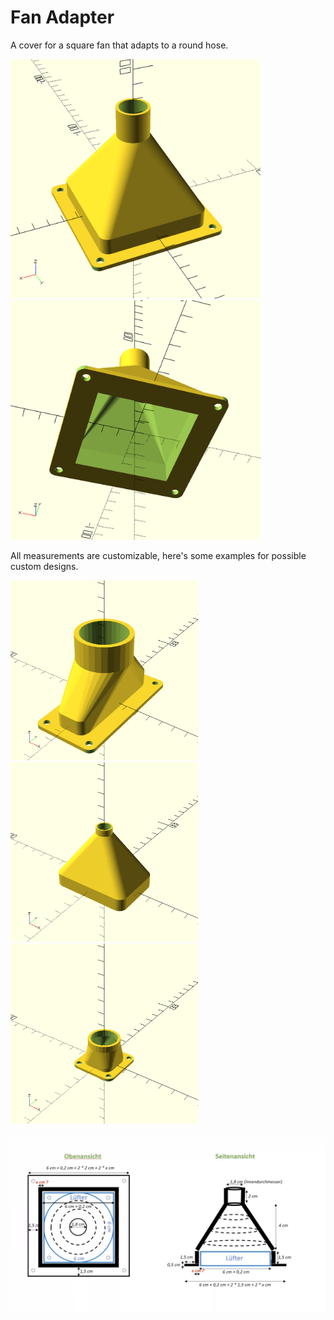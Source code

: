 # Fan Adapter

A cover for a square fan that adapts to a round hose.

<p float="left">
  <img src="./pic1.png" width="400px" />
  <img src="./pic2.png" width="400px" />
</p>

All measurements are customizable, here's some examples for possible custom designs.

<p float="left">
  <img src="./custom1.png" width="300px" />
  <img src="./custom2.png" width="300px" />
  <img src="./custom3.png" width="300px" />
</p>

<img src="./plan.png" />
